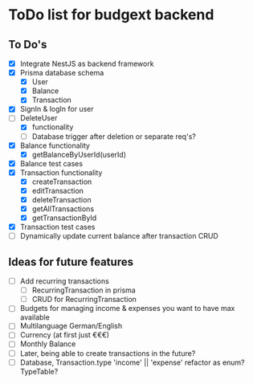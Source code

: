 # ToDo list for budgext backend

## To Do's
- [x] Integrate NestJS as backend framework
- [x] Prisma database schema
  - [x] User
  - [x] Balance
  - [x] Transaction
- [x] SignIn & logIn for user
- [ ] DeleteUser
  - [x] functionality
  - [ ] Database trigger after deletion or separate req's?
- [x] Balance functionality
  - [x] getBalanceByUserId(userId)
- [x] Balance test cases
- [x] Transaction functionality
  - [x] createTransaction
  - [x] editTransaction
  - [x] deleteTransaction
  - [x] getAllTransactions
  - [x] getTransactionById
- [x] Transaction test cases
- [ ] Dynamically update current balance after transaction CRUD

## Ideas for future features
- [ ] Add recurring transactions
  - [ ] RecurringTransaction in prisma
  - [ ] CRUD for RecurringTransaction
- [ ] Budgets for managing income & expenses you want to have max available
- [ ] Multilanguage German/English
- [ ] Currency (at first just €€€)
- [ ] Monthly Balance
- [ ] Later, being able to create transactions in the future?
- [ ] Database, Transaction.type 'income' || 'expense' refactor as enum? TypeTable?
